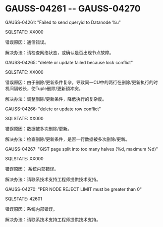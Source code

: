 # GAUSS-04261 -- GAUSS-04270<a name="ZH-CN_TOPIC_0302073719"></a>

GAUSS-04261: "Failed to send queryid to Datanode %u"

SQLSTATE: XX000

错误原因：通信错误。

解决办法：请检查网络状态，或确认是否出现节点故障。

GAUSS-04265: "delete or update failed because lock conflict"

SQLSTATE: XX000

错误原因：由于删除/更新条件复杂，导致同一CU中的两行在删除/更新执行的时机间隔较长，使Tuple删除/更新锁冲突。

解决办法：调整删除/更新条件，降低执行的复杂度。

GAUSS-04266: "delete or update row conflict"

SQLSTATE: XX000

错误原因：数据被多次删除/更新。

解决办法：检查删除/更新条件，是否一行数据被多次删除/更新。

GAUSS-04267: "GiST page split into too many halves \(%d, maximum %d\)"

SQLSTATE: XX000

错误原因： 系统内部错误。

解决办法：请联系技术支持工程师提供技术支持。

GAUSS-04270: "PER NODE REJECT LIMIT must be greater than 0"

SQLSTATE: 42601

错误原因：系统内部错误。

解决办法：请联系技术支持工程师提供技术支持。


